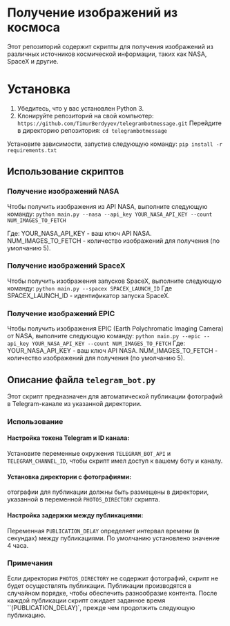# Получение изображений из космоса
Этот репозиторий содержит скрипты для получения изображений из
различных источников космической информации, таких как NASA, SpaceX и другие.

# Установка
1. Убедитесь, что у вас установлен Python 3.
2. Клонируйте репозиторий на свой компьютер: ```https://github.com/TimurBerdyyev/telegrambotmessage.git```
Перейдите в директорию репозитория: ```cd telegrambotmessage```

Установите зависимости, запустив следующую команду:
`pip install -r requirements.txt`

## Использование скриптов
###  Получение изображений NASA
Чтобы получить изображения из API NASA, выполните следующую команду:
`python main.py --nasa --api_key YOUR_NASA_API_KEY --count NUM_IMAGES_TO_FETCH`

Где:
YOUR_NASA_API_KEY - ваш ключ API NASA.
NUM_IMAGES_TO_FETCH - количество изображений для получения (по умолчанию 5).

### Получение изображений SpaceX
Чтобы получить изображения запусков SpaceX, выполните следующую команду:
`python main.py --spacex SPACEX_LAUNCH_ID` Где SPACEX_LAUNCH_ID - идентификатор запуска SpaceX.

### Получение изображений EPIC
Чтобы получить изображения EPIC (Earth Polychromatic Imaging Camera) от NASA, выполните следующую команду:
`python main.py --epic --api_key YOUR_NASA_API_KEY --count NUM_IMAGES_TO_FETCH`
Где:
YOUR_NASA_API_KEY - ваш ключ API NASA.
NUM_IMAGES_TO_FETCH - количество изображений для получения (по умолчанию 5).

## Описание файла `telegram_bot.py`
Этот скрипт предназначен для автоматической публикации фотографий в Telegram-канале из указанной директории.
### Использование
#### Настройка токена Telegram и ID канала:
Установите переменные окружения `TELEGRAM_BOT_API` и `TELEGRAM_CHANNEL_ID`, чтобы скрипт имел доступ к вашему боту и каналу.
#### Установка директории с фотографиями:
отографии для публикации должны быть размещены в директории, указанной в переменной `PHOTOS_DIRECTORY` скрипта.
#### Настройка задержки между публикациями:
Переменная `PUBLICATION_DELAY` определяет интервал времени (в секундах) между публикациями. По умолчанию установлено значение 4 часа.

### Примечания
Если директория `PHOTOS_DIRECTORY` не содержит фотографий, скрипт не будет осуществлять публикации.
Публикации производятся в случайном порядке, чтобы обеспечить разнообразие контента.
После каждой публикации скрипт ожидает заданное время ``(PUBLICATION_DELAY)`, прежде чем продолжить следующую публикацию.

